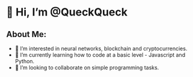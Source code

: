 # 👋 Hi, I’m @QueckQueck

## About Me:
- 👀 I’m interested in neural networks, blockchain and cryptocurrencies.
- 🌱 I’m currently learning how to code at a basic level - Javascript and Python.
- 💞️ I’m looking to collaborate on simple programming tasks.

<!---
pstep333/pstep333 is a ✨ special ✨ repository because its `README.md` (this file) appears on your GitHub profile.
You can click the Preview link to take a look at your changes.
--->

